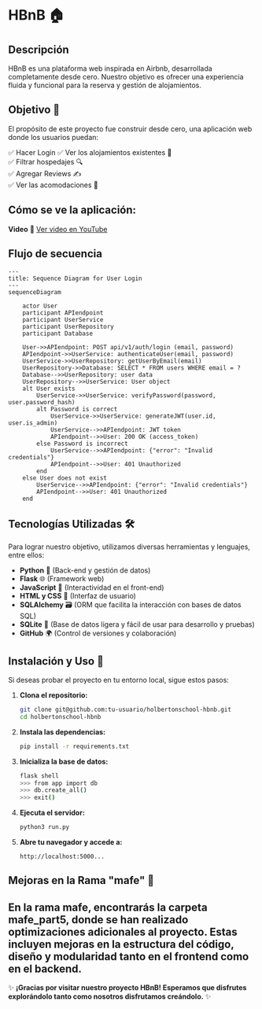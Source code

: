 # HBnB 🏠

## Descripción

HBnB es una plataforma web inspirada en Airbnb, desarrollada completamente desde cero. Nuestro objetivo es ofrecer una experiencia fluida y funcional para la reserva y gestión de alojamientos.

## Objetivo 📌
El propósito de este proyecto fue construir desde cero, una aplicación web donde los usuarios puedan:

✅ Hacer Login
✅ Ver los alojamientos existentes 🏡  
✅ Filtrar hospedajes 🔍  
✅ Agregar Reviews ✍️  
✅ Ver las acomodaciones 🏨

## Cómo se ve la aplicación:

**Video**
🔗 [Ver video en YouTube](https://youtu.be/g8apjaBVCFA)

## Flujo de secuencia

```mermaid
---
title: Sequence Diagram for User Login
---
sequenceDiagram

    actor User
    participant APIendpoint
    participant UserService
    participant UserRepository
    participant Database

    User->>APIendpoint: POST api/v1/auth/login (email, password)
    APIendpoint->>UserService: authenticateUser(email, password)
    UserService->>UserRepository: getUserByEmail(email)
    UserRepository->>Database: SELECT * FROM users WHERE email = ?
    Database-->>UserRepository: user data
    UserRepository-->>UserService: User object
    alt User exists
        UserService->>UserService: verifyPassword(password, user.password_hash)
        alt Password is correct
            UserService->>UserService: generateJWT(user.id, user.is_admin)
            UserService-->>APIendpoint: JWT token
            APIendpoint-->>User: 200 OK (access_token)
        else Password is incorrect
            UserService-->>APIendpoint: {"error": "Invalid credentials"}
            APIendpoint-->>User: 401 Unauthorized
        end
    else User does not exist
        UserService-->>APIendpoint: {"error": "Invalid credentials"}
        APIendpoint-->>User: 401 Unauthorized
    end
```

## Tecnologías Utilizadas 🛠️
Para lograr nuestro objetivo, utilizamos diversas herramientas y lenguajes, entre ellos:

- **Python** 🐍 (Back-end y gestión de datos)
- **Flask** 🌐 (Framework web)
- **JavaScript** 📜 (Interactividad en el front-end)
- **HTML y CSS** 🎨 (Interfaz de usuario)
- **SQLAlchemy** 🗃️ (ORM que facilita la interacción con bases de datos SQL)
- **SQLite** 💾 (Base de datos ligera y fácil de usar para desarrollo y pruebas)
- **GitHub** 🌍 (Control de versiones y colaboración)

## Instalación y Uso 🚀
Si deseas probar el proyecto en tu entorno local, sigue estos pasos:

1. **Clona el repositorio:**
   ```bash
   git clone git@github.com:tu-usuario/holbertonschool-hbnb.git
   cd holbertonschool-hbnb
   ```
2. **Instala las dependencias:**
   ```bash
   pip install -r requirements.txt
   ```
3. **Inicializa la base de datos:**
   ```bash
   flask shell
   >>> from app import db
   >>> db.create_all()
   >>> exit()
   ```
4. **Ejecuta el servidor:**
   ```bash
   python3 run.py
   ```
5. **Abre tu navegador y accede a:**
   ```
   http://localhost:5000...
   ```

## Mejoras en la Rama "mafe" 💪

En la rama mafe, encontrarás la carpeta mafe_part5, donde se han realizado optimizaciones adicionales al proyecto. Estas incluyen mejoras en la estructura del código, 
diseño y modularidad tanto en el frontend como en el backend.
---

✨ **¡Gracias por visitar nuestro proyecto HBnB! Esperamos que disfrutes explorándolo tanto como nosotros disfrutamos creándolo.** ✨

